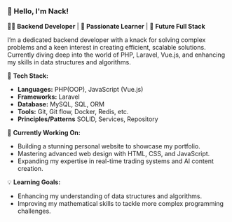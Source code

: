 ### 👋 Hello, I'm Nack!

👨‍💻 **Backend Developer** | 🌟 **Passionate Learner** | 🚀 **Future Full Stack**

I’m a dedicated backend developer with a knack for solving complex problems and a keen interest in creating efficient, scalable solutions. Currently diving deep into the world of PHP, Laravel, Vue.js, and enhancing my skills in data structures and algorithms.

🔧 **Tech Stack:**
- **Languages:** PHP(OOP), JavaScript (Vue.js)
- **Frameworks:** Laravel
- **Database:** MySQL, SQL, ORM
- **Tools:** Git, Git flow, Docker, Redis, etc.
- **Principles/Patterns** SOLID, Services, Repository

🎯 **Currently Working On:**
- Building a stunning personal website to showcase my portfolio.
- Mastering advanced web design with HTML, CSS, and JavaScript.
- Expanding my expertise in real-time trading systems and AI content creation.

💡 **Learning Goals:**
- Enhancing my understanding of data structures and algorithms.
- Improving my mathematical skills to tackle more complex programming challenges.
